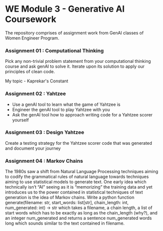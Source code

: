 # WE Module 3 - Generative AI Coursework
The repository comprises of assignment work from GenAI classes of Women Engineer Program.

### Assignment 01 : Computational Thinking
Pick any non-trivial problem statement from your computational thinking course and ask genAI to solve it. Iterate upon its solution to apply our principles of clean code.

My topic - Kaprekar's Constant

### Assignment 02 : Yahtzee
- Use a genAI tool to learn what the game of Yahtzee is
- Engineer the genAI tool to play Yahtzee with you
- Ask the genAI tool how to approach writing code for a Yahtzee scorer yourself

### Assignment 03 : Design Yahtzee
Create a testing strategy for the Yahtzee scorer code that was generated and document your journey

### Assignment 04 : Markov Chains
The 1980s saw a shift from Natural Language Processing techniques aiming to codify the grammatical rules of natural language towards techniques aiming to use statistical models to generate text. One early idea which technically isn’t “AI” seeing as it is “memorizing” the training data and yet introduces us to the power contained in statistical techniques of text generation is the idea of Markov chains. Write a python function generate(filename: str, start_words: list[str], chain_length: int, num_generated: int) -> str which takes a filename, a chain length, a list of start words which has to be exactly as long as the chain_length (why?), and an integer num_generated and returns a sentence num_generated words long which sounds similar to the text contained in filename.








